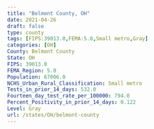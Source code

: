 ```yaml
---
title: "Belmont County, OH"
date: 2021-04-26
draft: false
type: county
tags: [FIPS:39013.0,FEMA:5.0,Small metro,Gray]
categories: [OH]
County: Belmont County
State: OH
FIPS: 39013.0
FEMA_Region: 5.0
Population: 67006.0
NCHS_Urban_Rural_Classification: Small metro
Tests_in_prior_14_days: 532.0
Fourteen_day_test_rate_per_100000: 794.0
Percent_Positivity_in_prior_14_days: 0.122
Level: Gray
url: /states/OH/belmont-county
---
```



